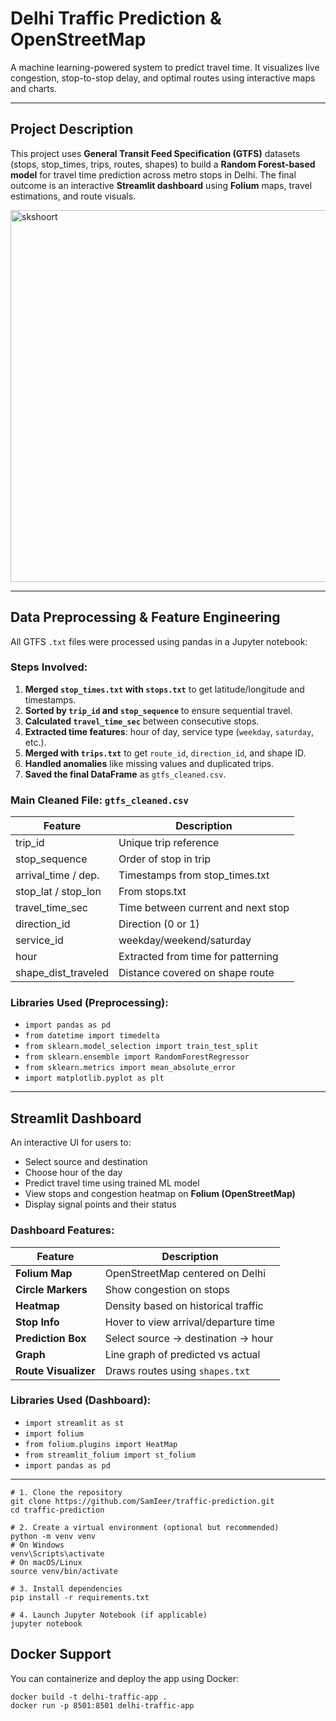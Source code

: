 # Delhi Traffic Prediction  & OpenStreetMap

A machine learning-powered system to predict travel time. It visualizes live congestion, stop-to-stop delay, and optimal routes using interactive maps and charts.

---

##  Project Description

This project uses **General Transit Feed Specification (GTFS)** datasets (stops, stop_times, trips, routes, shapes) to build a **Random Forest-based model** for travel time prediction across metro stops in Delhi. The final outcome is an interactive **Streamlit dashboard** using **Folium** maps, travel estimations, and route visuals.

<img width="1094" height="595" alt="skshoort" src="https://github.com/user-attachments/assets/99820d5b-674f-417b-9215-0a8f537af09f" />


---

##  Data Preprocessing & Feature Engineering

All GTFS `.txt` files were processed using pandas in a Jupyter notebook:

###  Steps Involved:
1. **Merged `stop_times.txt` with `stops.txt`** to get latitude/longitude and timestamps.
2. **Sorted by `trip_id` and `stop_sequence`** to ensure sequential travel.
3. **Calculated `travel_time_sec`** between consecutive stops.
4. **Extracted time features**: hour of day, service type (`weekday`, `saturday`, etc.).
5. **Merged with `trips.txt`** to get `route_id`, `direction_id`, and shape ID.
6. **Handled anomalies** like missing values and duplicated trips.
7. **Saved the final DataFrame** as `gtfs_cleaned.csv`.

###  Main Cleaned File: `gtfs_cleaned.csv`
| Feature               | Description                         |
|------------------------|-------------------------------------|
| trip_id               | Unique trip reference               |
| stop_sequence         | Order of stop in trip               |
| arrival_time / dep.   | Timestamps from stop_times.txt      |
| stop_lat / stop_lon   | From stops.txt                      |
| travel_time_sec       | Time between current and next stop  |
| direction_id          | Direction (0 or 1)                  |
| service_id            | weekday/weekend/saturday            |
| hour                  | Extracted from time for patterning  |
| shape_dist_traveled   | Distance covered on shape route     |

###  Libraries Used (Preprocessing):
- `import pandas as pd`
- `from datetime import timedelta`
- `from sklearn.model_selection import train_test_split`
- `from sklearn.ensemble import RandomForestRegressor`
- `from sklearn.metrics import mean_absolute_error`
- `import matplotlib.pyplot as plt`

---

##  Streamlit Dashboard

An interactive UI for users to:

- Select source and destination 
- Choose hour of the day
- Predict travel time using trained ML model
- View  stops and congestion heatmap on **Folium (OpenStreetMap)**
- Display signal points and their status

###  Dashboard Features:

| Feature | Description |
|--------|-------------|
| **Folium Map** | OpenStreetMap centered on Delhi |
| **Circle Markers** | Show congestion on stops |
| **Heatmap** | Density based on historical traffic |
| **Stop Info** | Hover to view arrival/departure time |
| **Prediction Box** | Select source → destination → hour |
| **Graph** | Line graph of predicted vs actual |
| **Route Visualizer** | Draws routes using `shapes.txt` |

### Libraries Used (Dashboard):
- `import streamlit as st`
- `import folium`
- `from folium.plugins import HeatMap`
- `from streamlit_folium import st_folium`
- `import pandas as pd`


---
```### Installation setup 
# 1. Clone the repository
git clone https://github.com/SamIeer/traffic-prediction.git
cd traffic-prediction

# 2. Create a virtual environment (optional but recommended)
python -m venv venv
# On Windows
venv\Scripts\activate
# On macOS/Linux
source venv/bin/activate

# 3. Install dependencies
pip install -r requirements.txt

# 4. Launch Jupyter Notebook (if applicable)
jupyter notebook
```

##  Docker Support

You can containerize and deploy the app using Docker:

```###  Dockerfile
docker build -t delhi-traffic-app .
docker run -p 8501:8501 delhi-traffic-app 
```

